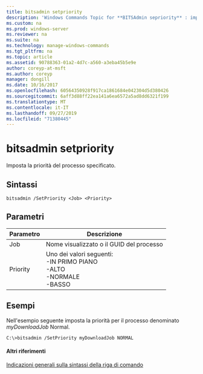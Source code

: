 ```yaml
---
title: bitsadmin setpriority
description: 'Windows Commands Topic for **BITSAdmin sepriority** : imposta la priorità del processo specificato.'
ms.custom: na
ms.prod: windows-server
ms.reviewer: na
ms.suite: na
ms.technology: manage-windows-commands
ms.tgt_pltfrm: na
ms.topic: article
ms.assetid: 90788363-01a2-4d7c-a560-a3eba45b5e9e
author: coreyp-at-msft
ms.author: coreyp
manager: dongill
ms.date: 10/16/2017
ms.openlocfilehash: 60564350928f917ca1861684e042304d5d380426
ms.sourcegitcommit: 6aff3d88ff22ea141a6ea6572a5ad8dd6321f199
ms.translationtype: MT
ms.contentlocale: it-IT
ms.lasthandoff: 09/27/2019
ms.locfileid: "71380445"
---
```

# <a name="bitsadmin-setpriority"></a>bitsadmin setpriority



Imposta la priorità del processo specificato.

## <a name="syntax"></a>Sintassi

```
bitsadmin /SetPriority <Job> <Priority>
```

## <a name="parameters"></a>Parametri

|Parametro|Descrizione|
|---------|-----------|
|Job|Nome visualizzato o il GUID del processo|
|Priority|Uno dei valori seguenti:</br>-IN PRIMO PIANO</br>-ALTO</br>-NORMALE</br>-BASSO|

## <a name="BKMK_examples"></a>Esempi

Nell'esempio seguente imposta la priorità per il processo denominato *myDownloadJob* Normal.
```
C:\>bitsadmin /SetPriority myDownloadJob NORMAL
```

#### <a name="additional-references"></a>Altri riferimenti

[Indicazioni generali sulla sintassi della riga di comando](command-line-syntax-key.md)